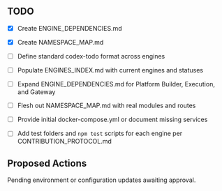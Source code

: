## TODO
- [x] Create ENGINE_DEPENDENCIES.md
- [x] Create NAMESPACE_MAP.md
- [ ] Define standard codex-todo format across engines
- [ ] Populate ENGINES_INDEX.md with current engines and statuses
- [ ] Expand ENGINE_DEPENDENCIES.md for Platform Builder, Execution, and Gateway
- [ ] Flesh out NAMESPACE_MAP.md with real modules and routes
- [ ] Provide initial docker-compose.yml or document missing services
- [ ] Add test folders and `npm test` scripts for each engine per CONTRIBUTION_PROTOCOL.md


## Proposed Actions
Pending environment or configuration updates awaiting approval.
